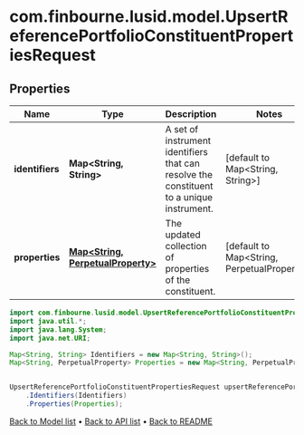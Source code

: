 # com.finbourne.lusid.model.UpsertReferencePortfolioConstituentPropertiesRequest

## Properties

Name | Type | Description | Notes
------------ | ------------- | ------------- | -------------
**identifiers** | **Map&lt;String, String&gt;** | A set of instrument identifiers that can resolve the constituent to a unique instrument. | [default to Map<String, String>]
**properties** | [**Map&lt;String, PerpetualProperty&gt;**](PerpetualProperty.md) | The updated collection of properties of the constituent. | [default to Map<String, PerpetualProperty>]

```java
import com.finbourne.lusid.model.UpsertReferencePortfolioConstituentPropertiesRequest;
import java.util.*;
import java.lang.System;
import java.net.URI;

Map<String, String> Identifiers = new Map<String, String>();
Map<String, PerpetualProperty> Properties = new Map<String, PerpetualProperty>();


UpsertReferencePortfolioConstituentPropertiesRequest upsertReferencePortfolioConstituentPropertiesRequestInstance = new UpsertReferencePortfolioConstituentPropertiesRequest()
    .Identifiers(Identifiers)
    .Properties(Properties);
```


[Back to Model list](../README.md#documentation-for-models) &#8226; [Back to API list](../README.md#documentation-for-api-endpoints) &#8226; [Back to README](../README.md)
